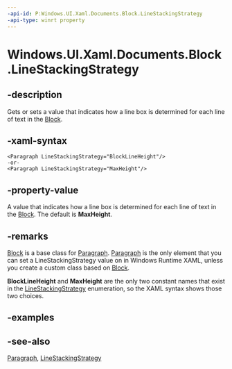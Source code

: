 ```yaml
---
-api-id: P:Windows.UI.Xaml.Documents.Block.LineStackingStrategy
-api-type: winrt property
---
```


<!-- Property syntax
public Windows.UI.Xaml.LineStackingStrategy LineStackingStrategy { get;  set; }
-->

# Windows.UI.Xaml.Documents.Block.LineStackingStrategy

## -description
Gets or sets a value that indicates how a line box is determined for each line of text in the [Block](block.md).



## -xaml-syntax
```xaml
<Paragraph LineStackingStrategy="BlockLineHeight"/>
-or-
<Paragraph LineStackingStrategy="MaxHeight"/>
```


## -property-value
A value that indicates how a line box is determined for each line of text in the [Block](block.md). The default is **MaxHeight**.

## -remarks
[Block](block.md) is a base class for [Paragraph](paragraph.md). [Paragraph](paragraph.md) is the only element that you can set a LineStackingStrategy value on in Windows Runtime XAML, unless you create a custom class based on [Block](block.md).

**BlockLineHeight** and **MaxHeight** are the only two constant names that exist in the [LineStackingStrategy](../windows.ui.xaml/linestackingstrategy.md) enumeration, so the XAML syntax shows those two choices.


## -examples

## -see-also
[Paragraph](paragraph.md), [LineStackingStrategy](../windows.ui.xaml/linestackingstrategy.md)
